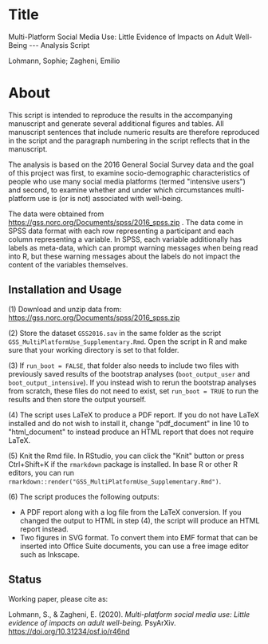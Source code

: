 # Title
Multi-Platform Social Media Use: Little Evidence of Impacts on Adult Well-Being --- Analysis Script

Lohmann, Sophie; Zagheni, Emilio

# About

This script is intended to reproduce the results in the accompanying manuscript and generate several additional figures and tables. All manuscript sentences that include numeric results are therefore reproduced in the script and the paragraph numbering in the script reflects that in the manuscript. 

The analysis is based on the 2016 General Social Survey data and the goal of this project was first, to examine socio-demographic characteristics of people who use many social media platforms (termed "intensive users") and second, to examine whether and under which circumstances multi-platform use is (or is not) associated with well-being.  

The data were obtained from https://gss.norc.org/Documents/spss/2016_spss.zip . The data come in SPSS data format with each row representing a participant and each column representing a variable. In SPSS, each variable additionally has labels as meta-data, which can prompt warning messages when being read into R, but these warning messages about the labels do not impact the content of the variables themselves.

## Installation and Usage

(1) Download and unzip data from: https://gss.norc.org/Documents/spss/2016_spss.zip 

(2) Store the dataset `GSS2016.sav` in the same folder as the script `GSS_MultiPlatformUse_Supplementary.Rmd`. Open the script in R and make sure that your working directory is set to that folder.

(3) If `run_boot = FALSE`, that folder also needs to include two files with previously saved results of the bootstrap analyses (`boot_output_user` and `boot_output_intensive`). If you instead wish to rerun the bootstrap analyses from scratch, these files do not need to exist, set `run_boot = TRUE` to run the results and then store the output yourself.

(4) The script uses LaTeX to produce a PDF report. If you do not have LaTeX installed and do not wish to install it, change "pdf_document" in line 10 to "html_document" to instead produce an HTML report that does not require LaTeX. 

(5) Knit the Rmd file. In RStudio, you can click the "Knit" button or press Ctrl+Shift+K if the `rmarkdown` package is installed. In base R or other R editors, you can run `rmarkdown::render("GSS_MultiPlatformUse_Supplementary.Rmd")`.

(6) The script produces the following outputs: 

- A PDF report along with a log file from the LaTeX conversion. If you changed the output to HTML in step (4), the script will produce an HTML report instead.
- Two figures in SVG format. To convert them into EMF format that can be inserted into Office Suite documents, you can use a free image editor such as Inkscape.

## Status

Working paper, please cite as:

Lohmann, S., & Zagheni, E. (2020). _Multi-platform social media use: Little evidence of impacts on adult well-being._ PsyArXiv. https://doi.org/10.31234/osf.io/r46nd